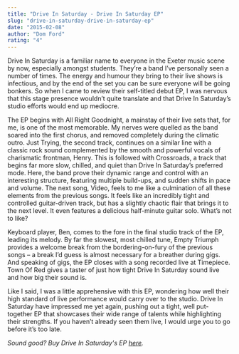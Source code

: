 ```yaml
---
title: "Drive In Saturday - Drive In Saturday EP"
slug: "drive-in-saturday-drive-in-saturday-ep"
date: "2015-02-08"
author: "Dom Ford"
rating: "4"
---
```


Drive In Saturday is a familiar name to everyone in the Exeter music scene by now, especially amongst students. They’re a band I’ve personally seen a number of times. The energy and humour they bring to their live shows is infectious, and by the end of the set you can be sure everyone will be going bonkers. So when I came to review their self-titled debut EP, I was nervous that this stage presence wouldn’t quite translate and that Drive In Saturday’s studio efforts would end up mediocre.

The EP begins with All Right Goodnight, a mainstay of their live sets that, for me, is one of the most memorable. My nerves were quelled as the band soared into the first chorus, and removed completely during the climatic outro. Just Trying, the second track, continues on a similar line with a classic rock sound complemented by the smooth and powerful vocals of charismatic frontman, Henry. This is followed with Crossroads, a track that begins far more slow, chilled, and quiet than Drive In Saturday’s preferred mode. Here, the band prove their dynamic range and control with an interesting structure, featuring multiple build-ups, and sudden shifts in pace and volume. The next song, Video, feels to me like a culmination of all these elements from the previous songs. It feels like an incredibly tight and controlled guitar-driven track, but has a slightly chaotic flair that brings it to the next level. It even features a delicious half-minute guitar solo. What’s not to like?

Keyboard player, Ben, comes to the fore in the final studio track of the EP, leading its melody. By far the slowest, most chilled tune, Empty Triumph provides a welcome break from the bordering-on-fury of the previous songs – a break I’d guess is almost necessary for a breather during gigs. And speaking of gigs, the EP closes with a song recorded live at Timepiece. Town Of Red gives a taster of just how tight Drive In Saturday sound live and how big their sound is.

Like I said, I was a little apprehensive with this EP, wondering how well their high standard of live performance would carry over to the studio. Drive In Saturday have impressed me yet again, pushing out a tight, well put-together EP that showcases their wide range of talents while highlighting their strengths. If you haven’t already seen them live, I would urge you to go before it’s too late.

_Sound good? Buy Drive In Saturday's EP [here](http://drive-in-saturday.bandcamp.com/album/drive-in-saturday)._
